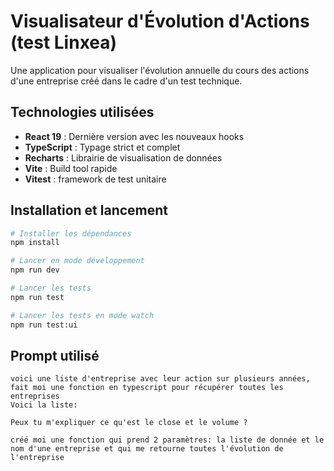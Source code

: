 # Visualisateur d'Évolution d'Actions (test Linxea)

Une application pour visualiser l'évolution annuelle du cours des actions d'une entreprise créé dans le cadre d'un test technique.

## Technologies utilisées

- **React 19** : Dernière version avec les nouveaux hooks
- **TypeScript** : Typage strict et complet
- **Recharts** : Librairie de visualisation de données
- **Vite** : Build tool rapide
- **Vitest** : framework de test unitaire

## Installation et lancement

```bash
# Installer les dépendances
npm install

# Lancer en mode développement
npm run dev

# Lancer les tests
npm run test

# Lancer les tests en mode watch
npm run test:ui
```

## Prompt utilisé

```
voici une liste d'entreprise avec leur action sur plusieurs années, fait moi une fonction en typescript pour récupérer toutes les entreprises
Voici la liste:
```

```
Peux tu m'expliquer ce qu'est le close et le volume ?
```

```
créé moi une fonction qui prend 2 paramètres: la liste de donnée et le nom d'une entreprise et qui me retourne toutes l'évolution de l'entreprise 
```

